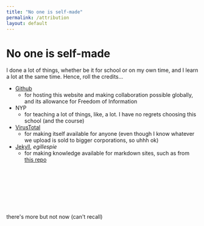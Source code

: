 ```yaml
---
title: "No one is self-made"
permalink: /attribution
layout: default
---
```


# No one is self-made
I done a lot of things, whether be it for school or on my own time, and I learn a lot at the same time. Hence, roll the credits...
* [Github](https://pages.github.com/)
    * for hosting this website and making collaboration possible globally, and its allowance for Freedom of Information
* NYP
    * for teaching a lot of things, like, a lot. I have no regrets choosing this school (and the course)
* [VirusTotal](https://www.virustotal.com/)
    * for making itself available for anyone (even though I know whatever we upload is sold to bigger corporations, so uhhh ok)
* [Jekyll](https://jekyllrb.com/), _egillespie_ 
    * for making knowledge available for markdown sites, such as from [this repo](https://github.com/egillespie/markdown-only-website)
    
<br>
<br>
<br>
<br>
<br>
<br>
<br>
there's more but not now (can't recall)